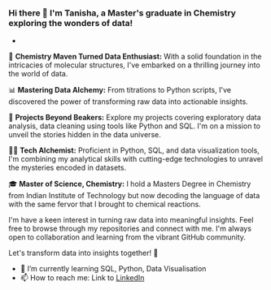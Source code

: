 ### Hi there 👋 I'm Tanisha, a Master's graduate in Chemistry exploring the wonders of data!

-
🧪 **Chemistry Maven Turned Data Enthusiast:**
With a solid foundation in the intricacies of molecular structures, I've embarked on a thrilling journey into the world of data. 


📊 **Mastering Data Alchemy:**
From titrations to Python scripts, I've discovered the power of transforming raw data into actionable insights.


🚀 **Projects Beyond Beakers:**
Explore my projects covering exploratory data analysis, data cleaning using tools like Python and SQL. I'm on a mission to unveil the stories hidden in the data universe.

👩‍💻 **Tech Alchemist:**
Proficient in Python, SQL, and data visualization tools, I'm combining my analytical skills with cutting-edge technologies to unravel the mysteries encoded in datasets.

🎓 **Master of Science, Chemistry:**
I hold a Masters Degree in Chemistry from Indian Institute of Technology but now decoding the language of data with the same fervor that I brought to chemical reactions.


I'm have a keen interest in turning raw data into meaningful insights. 
Feel free to browse through my repositories and connect with me. I'm always open to collaboration and learning from the vibrant GitHub community.

Let's transform data into insights together! 🚀


- 🌱 I’m currently learning SQL, Python, Data Visualisation
- 📫 How to reach me: Link to [LinkedIn](https://www.linkedin.com/public-profile/settings?lipi=urn%3Ali%3Apage%3Ad_flagship3_profile_self_edit_contact-info%3BwKTit8CeTmCwCKZu97yF%2Bw%3D%3D)

<!--
**22tanishasinghal/22tanishasinghal** is a ✨ _special_ ✨ repository because its `README.md` (this file) appears on your GitHub profile.

Here are some ideas to get you started:

- 🔭 I’m currently working on ...

- 👯 I’m looking to collaborate on ...
- 🤔 I’m looking for help with ...
- 💬 Ask me about ...
- 
- 😄 Pronouns: ...
- ⚡ Fun fact: ...
-->
